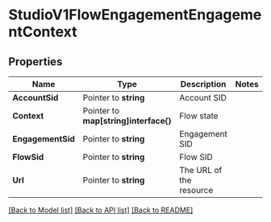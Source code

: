 # StudioV1FlowEngagementEngagementContext

## Properties
Name | Type | Description | Notes
------------ | ------------- | ------------- | -------------
**AccountSid** | Pointer to **string** | Account SID |
**Context** | Pointer to **map[string]interface{}** | Flow state |
**EngagementSid** | Pointer to **string** | Engagement SID |
**FlowSid** | Pointer to **string** | Flow SID |
**Url** | Pointer to **string** | The URL of the resource |

[[Back to Model list]](../README.md#documentation-for-models) [[Back to API list]](../README.md#documentation-for-api-endpoints) [[Back to README]](../README.md)


